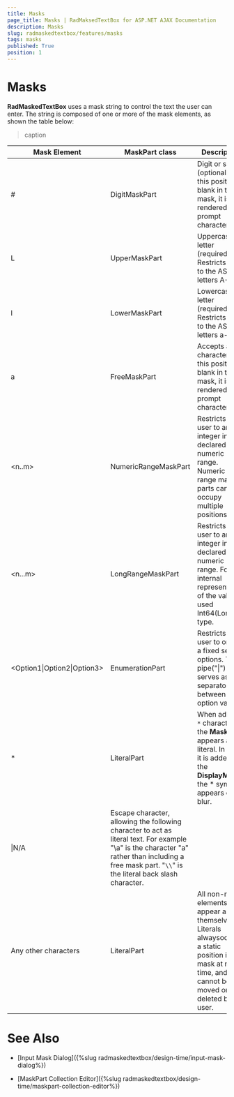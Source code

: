 ```yaml
---
title: Masks
page_title: Masks | RadMaksedTextBox for ASP.NET AJAX Documentation
description: Masks
slug: radmaskedtextbox/features/masks
tags: masks
published: True
position: 1
---
```


# Masks




**RadMaskedTextBox** uses a mask string to control the text the user can enter. The string is composed of one or more of the mask elements, as shown the table below:


>caption  

| Mask Element | MaskPart class | Description |
| ------ | ------ | ------ |
|#|DigitMaskPart|Digit or space (optional). If this position is blank in the mask, it is rendered as a prompt character.|
|L|UpperMaskPart|Uppercase letter (required). Restricts input to the ASCII letters A-Z.|
|l|LowerMaskPart|Lowercase letter (required). Restricts input to the ASCII letters a-z.|
|a|FreeMaskPart|Accepts any character. If this position is blank in the mask, it is rendered as a prompt character.|
|\<n..m\>|NumericRangeMaskPart|Restricts the user to an integer in the declared numeric range. Numeric range mask parts can occupy multiple positions.|
|\<n...m\>|LongRangeMaskPart|Restricts the user to an integer in the declared numeric range. For the internal representation of the value is used Int64(Long) type.|
|\<Option1&#124;Option2&#124;Option3\>|EnumerationPart|Restricts the user to one of a fixed set of options. The pipe("&#124;") serves as a separator between the option values.|
|*|LiteralPart|When adding ``*`` character to the **Mask** it appears as literal. In case it is added to the **DisplayMask** the \* symbol appears on blur.|
|\\|N/A|Escape character, allowing the following character to act as literal text. For example "\a" is the character "a" rather than including a free mask part. "``\\``" is the literal back slash character.|
|Any other characters|LiteralPart|All non-mask elements appear as themselves. Literals alwaysoccupy a static position in the mask at run time, and cannot be moved or deleted by the user.|



# See Also

 * [Input Mask Dialog]({%slug radmaskedtextbox/design-time/input-mask-dialog%})

 * [MaskPart Collection Editor]({%slug radmaskedtextbox/design-time/maskpart-collection-editor%})
